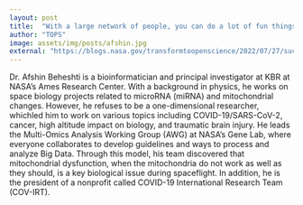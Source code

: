 ```yaml
---
layout: post
title:  "With a large network of people, you can do a lot of fun things in science: Q&A with Dr. Afshin Beheshti on open science practices"
author: "TOPS"
image: assets/img/posts/afshin.jpg
external: "https://blogs.nasa.gov/transformtoopenscience/2022/07/27/success-stories-of-open-science-series-with-a-large-network-of-people-you-can-do-a-lot-of-fun-things-in-science-qa-with-dr-afshin-beheshti-on-open-science-practices/"
---
```

Dr. Afshin Beheshti is a bioinformatician and principal investigator at KBR at NASA’s Ames Research Center. With a background in physics, he works on space biology projects related to microRNA (miRNA) and mitochondrial changes. However, he refuses to be a one-dimensional researcher, whichled him to work on various topics including COVID-19/SARS-CoV-2, cancer, high altitude impact on biology, and traumatic brain injury. He leads the Multi-Omics Analysis Working Group (AWG) at NASA’s Gene Lab, where everyone collaborates to develop guidelines and ways to process and analyze Big Data. Through this model, his team discovered that mitochondrial dysfunction, when the mitochondria do not work as well as they should, is a key biological issue during spaceflight. In addition, he is the president of a nonprofit called COVID-19 International Research Team (COV-IRT).